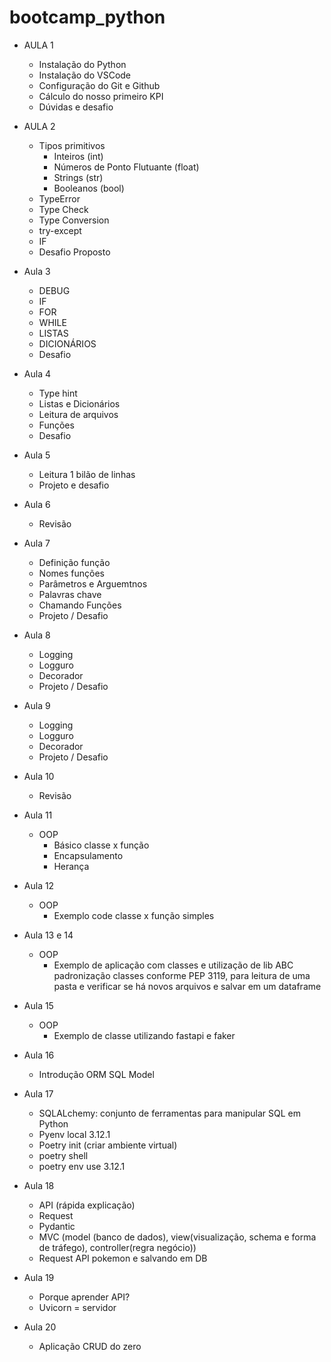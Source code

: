 # bootcamp_python

- AULA 1
    - Instalação do Python
    - Instalação do VSCode
    - Configuração do Git e Github
    - Cálculo do nosso primeiro KPI
    - Dúvidas e desafio

- AULA 2
    - Tipos primitivos
        - Inteiros (int)
        - Números de Ponto Flutuante (float)
        - Strings (str)
        - Booleanos (bool)
    - TypeError
    - Type Check
    - Type Conversion
    - try-except
    - IF
    - Desafio Proposto

- Aula 3
    - DEBUG
    - IF
    - FOR
    - WHILE
    - LISTAS
    - DICIONÁRIOS
    - Desafio

- Aula 4
    - Type hint
    - Listas e Dicionários
    - Leitura de arquivos
    - Funções
    - Desafio

- Aula 5
    - Leitura 1 bilão de linhas
    - Projeto e desafio

- Aula 6
    - Revisão

- Aula 7
    - Definição função
    - Nomes funções
    - Parâmetros e Arguemtnos
    - Palavras chave
    - Chamando Funções
    - Projeto / Desafio

- Aula 8
    - Logging
    - Logguro
    - Decorador
    - Projeto / Desafio

- Aula 9
    - Logging
    - Logguro
    - Decorador
    - Projeto / Desafio

- Aula 10
    - Revisão

- Aula 11
    - OOP
        - Básico classe x função
        - Encapsulamento
        - Herança

- Aula 12
    - OOP
        - Exemplo code classe x função simples

- Aula 13 e 14
    - OOP
        - Exemplo de aplicação com classes e utilização de lib ABC padronização classes conforme PEP 3119, para leitura de uma pasta e verificar se há novos arquivos e salvar em um dataframe
        
- Aula 15
    - OOP
        - Exemplo de classe utilizando fastapi e faker
        
- Aula 16
    - Introdução ORM SQL Model

- Aula 17
    - SQLALchemy: conjunto de ferramentas para manipular SQL em Python
    - Pyenv local 3.12.1
    - Poetry init (criar ambiente virtual)
    - poetry shell
    - poetry env use 3.12.1

- Aula 18
    - API (rápida explicação)
    - Request
    - Pydantic
    - MVC (model (banco de dados), view(visualização, schema e forma de tráfego), controller(regra negócio))
    - Request API pokemon e salvando em DB

- Aula 19
    - Porque aprender API?
    - Uvicorn = servidor

- Aula 20
    - Aplicação CRUD do zero
    